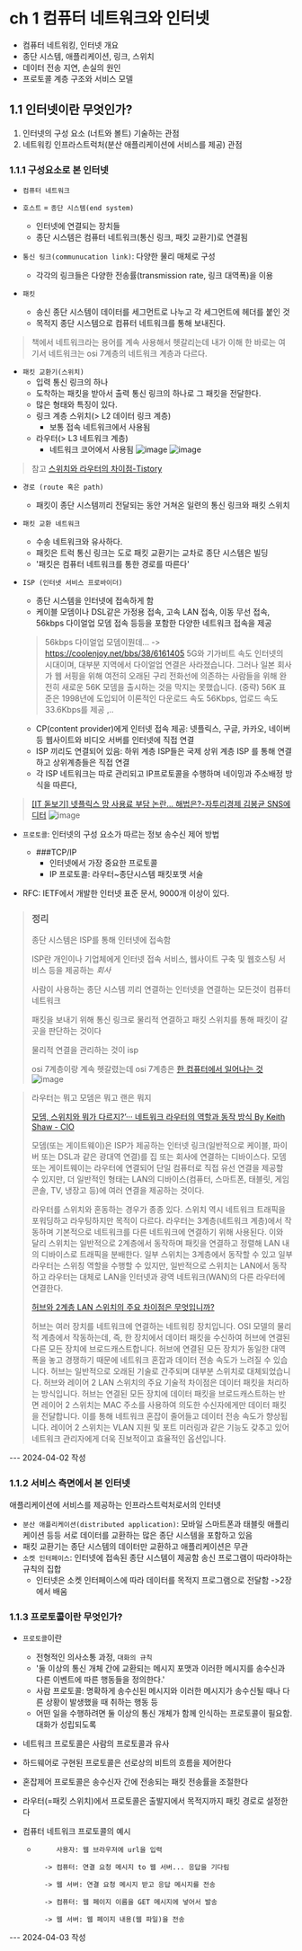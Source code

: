 # ch 1 컴퓨터 네트워크와 인터넷

- 컴퓨터 네트워킹, 인터넷 개요
- 종단 시스템, 애플리케이션, 링크, 스위치
- 데이터 전송 지연, 손실의 원인
- 프로토콜 계층 구조와 서비스 모델
  
## 1.1 인터넷이란 무엇인가?

1. 인터넷의 구성 요소 (너트와 볼트) 기술하는 관점
2. 네트워킹 인프라스트럭처(분산 애플리케이션에 서비스를 제공) 관점

### 1.1.1 구성요소로 본 인터넷

- `컴퓨터 네트워크`
- `호스트` = `종단 시스템(end system)`
  - 인터넷에 연결되는 장치들
  - 종단 시스템은 컴퓨터 네트워크(통신 링크, 패킷 교환기)로 연결됨 

- `통신 링크(communucation link)`: 다양한 물리 매체로 구성
  - 각각의 링크들은 다양한 전송률(transmission rate, 링크 대역폭)을 이용

- `패킷`
  - 송신 종단 시스템이 데이터를 세그먼트로 나누고 각 세그먼트에 헤더를 붙인 것
  - 목적지 종단 시스템으로 컴퓨터 네트워크를 통해 보내진다.
> 책에서 네트워크라는 용어를 계속 사용해서 헷갈리는데 내가 이해 한 바로는 여기서 네트워크는 osi 7계층의 네트워크 계층과 다르다.

-  `패킷 교환기(스위치)`
   - 입력 통신 링크의 하나
   - 도착하는 패킷을 받아서 출력 통신 링크의 하나로 그 패킷을 전달한다.
   - 많은 형태와 특징이 있다. 
   -  링크 계층 스위치(> L2 데이터 링크 계층)
      - 보통 접속 네트워크에서 사용됨
   -  라우터(> L3 네트워크 계층)
      - 네트워크 코어에서 사용됨
     ![image](https://github.com/user-attachments/assets/bf19a3e0-ddb0-4af5-82df-4e54dd3e8b5d)
![image](https://github.com/user-attachments/assets/138f5223-bad9-454f-ac02-c4e5c803e8a3)

> 참고 [스위치와 라우터의 차이점-Tistory](https://haegomm.tistory.com/entry/%EB%A7%81%ED%81%AC-%EA%B3%84%EC%B8%B53-Switch-Switch%EC%99%80-Router-%EC%B0%A8%EC%9D%B4%EC%A0%90)

- `경로 (route 혹은 path)`
  - 패킷이 종단 시스템끼리 전달되는 동안 거쳐온 일련의 통신 링크와 패킷 스위치
 
- `패킷 교환 네트워크`
  - 수송 네트워크와 유사하다.
  - 패킷은 트럭 통신 링크는 도로 패킷 교환기는 교차로 종단 시스템은 빌딩
  - '패킷은 컴퓨터 네트워크를 통한 경로를 따른다'

- `ISP (인터넷 서비스 프로바이더)`
  - 종단 시스템을 인터넷에 접속하게 함
  - 케이블 모뎀이나 DSL같은 가정용 접속, 고속 LAN 접속, 이동 무선 접속, 56kbps 다이얼업 모뎀 접속 등등을 포함한 다양한 네트워크 접속을 제공
  >  56kbps 다이얼업 모뎀이뭔데... -> https://coolenjoy.net/bbs/38/6161405 5G와 기가비트 속도 인터넷의 시대이며, 대부분 지역에서 다이얼업 연결은 사라졌습니다. 그러나 일본 회사가 웹 서핑을 위해 여전히 오래된 구리 전화선에 의존하는 사람들을 위해 완전히 새로운 56K 모뎀을 출시하는 것을 막지는 못했습니다. (중략) 56K 표준은 1998년에 도입되어 이론적인 다운로드 속도 56Kbps, 업로드 속도 33.6Kbps를 제공 ,..
  - CP(content provider)에게 인터넷 접속 제공: 넷플릭스, 구글, 카카오, 네이버 등 웹사이트와 비디오 서버를 인터넷에 직접 연결
  - ISP 끼리도 연결되어 있음: 하위 계층 ISP들은 국제 상위 계층 ISP 를 통해 연결하고 상위계층들은 직접 연결
  - 각 ISP 네트워크는 따로 관리되고 IP프로토콜을 수행하며 네이밍과 주소배정 방식을 따른다,
 
> [[IT 돋보기] 넷플릭스 망 사용료 부담 논란... 해법은?-자투리경제 김봉균 SNS에디터](https://www.jaturi.kr/news/articleView.html?idxno=5405)
> ![image](https://github.com/user-attachments/assets/23564a5c-87ef-411d-a86e-2234ca715d25)


- `프로토콜`: 인터넷의 구성 요소가 따르는 정보 송수신 제어 방법
  - ###TCP/IP
    - 인터넷에서 가장 중요한 프로토콜
    - IP 프로토콜: 라우터~종단시스템 패킷포맷 서술
   
- RFC: IETF에서 개발한 인터넷 표준 문서, 9000개 이상이 있다.

> ### 정리
> 
> 종단 시스템은 ISP를 통해 인터넷에 접속함
> 
> ISP란 개인이나 기업체에게 인터넷 접속 서비스, 웹사이트 구축 및 웹호스팅 서비스 등을 제공하는 *회사*
> 
> 사람이 사용하는 종단 시스템 끼리 연결하는 인터넷을 연결하는 모든것이 컴퓨터 네트워크
> 
> 패킷을 보내기 위해 통신 링크로 물리적 연결하고 패킷 스위치를 통해 패킷이 갈 곳을 판단하는 것이다
> 
> 물리적 연결을 관리하는 것이 isp
> 
> osi 7계층이랑 계속 헷갈렸는데 osi 7계층은 [한 컴퓨터에서 일어나는 것](https://jofestudio.tistory.com/47)
![image](https://github.com/user-attachments/assets/7df69055-22c9-4e24-9761-89536167717e)

> 라우터는 뭐고 모뎀은 뭐고 랜은 뭐지
> 
> [모뎀, 스위치와 뭐가 다르지?’··· 네트워크 라우터의 역할과 동작 방식 By Keith Shaw - CIO](https://www.cio.com/article/3519645/%EB%AA%A8%EB%8E%80-%EC%8A%A4%EC%9C%84%EC%B9%98%EC%99%80-%EB%AD%90%EA%B0%80-%EB%8B%A4%EB%A5%B4%EC%A7%80%C2%B7%C2%B7%C2%B7-%EB%84%A4%ED%8A%B8%EC%9B%8C%ED%81%AC-%EB%9D%BC%EC%9A%B0%ED%84%B0%EC%9D%98.html)
> 
>모뎀(또는 게이트웨이)은 ISP가 제공하는 인터넷 링크(일반적으로 케이블, 파이버 또는 DSL과 같은 광대역 연결)를 집 또는 회사에 연결하는 디바이스다. 모뎀 또는 게이트웨이는 라우터에 연결되어 단일 컴퓨터로 직접 유선 연결을 제공할 수 있지만, 더 일반적인 형태는 LAN의 디바이스(컴퓨터, 스마트폰, 태블릿, 게임 콘솔, TV, 냉장고 등)에 여러 연결을 제공하는 것이다. 
> 
> 라우터를 스위치와 혼동하는 경우가 종종 있다. 스위치 역시 네트워크 트래픽을 포워딩하고 라우팅하지만 목적이 다르다. 라우터는 3계층(네트워크 계층)에서 작동하며 기본적으로 네트워크를 다른 네트워크에 연결하기 위해 사용된다. 이와 달리 스위치는 일반적으로 2계층에서 동작하며 패킷을 연결하고 정렬해 LAN 내의 디바이스로 트래픽을 분배한다. 일부 스위치는 3계층에서 동작할 수 있고 일부 라우터는 스위칭 역할을 수행할 수 있지만, 일반적으로 스위치는 LAN에서 동작하고 라우터는 대체로 LAN을 인터넷과 광역 네트워크(WAN)의 다른 라우터에 연결한다.
> 
> [허브와 2계층 LAN 스위치의 주요 차이점은 무엇입니까?](https://howevision.com/ko/what-is-the-significant-difference-between-a-hub-and-a-layer-2-lan-switch/)
> 
> 허브는 여러 장치를 네트워크에 연결하는 네트워킹 장치입니다. OSI 모델의 물리적 계층에서 작동하는데, 즉, 한 장치에서 데이터 패킷을 수신하여 허브에 연결된 다른 모든 장치에 브로드캐스트합니다. 허브에 연결된 모든 장치가 동일한 대역폭을 놓고 경쟁하기 때문에 네트워크 혼잡과 데이터 전송 속도가 느려질 수 있습니다. 허브는 일반적으로 오래된 기술로 간주되며 대부분 스위치로 대체되었습니다.
> 허브와 레이어 2 LAN 스위치의 주요 기술적 차이점은 데이터 패킷을 처리하는 방식입니다. 허브는 연결된 모든 장치에 데이터 패킷을 브로드캐스트하는 반면 레이어 2 스위치는 MAC 주소를 사용하여 의도한 수신자에게만 데이터 패킷을 전달합니다. 이를 통해 네트워크 혼잡이 줄어들고 데이터 전송 속도가 향상됩니다. 레이어 2 스위치는 VLAN 지원 및 포트 미러링과 같은 기능도 갖추고 있어 네트워크 관리자에게 더욱 진보적이고 효율적인 옵션입니다.
 
--- 2024-04-02 작성

### 1.1.2 서비스 측면에서 본 인터넷

애플리케이션에 서비스를 제공하는 인프라스트럭처로서의 인터넷

- `분산 애플리케이션(distributed application)`: 모바일 스마트폰과 태블릿 애플리케이션 등등 서로 데이터를 교환하는 많은 종단 시스템을 포함하고 있음
- 패킷 교환기는 종단 시스템의 데이터만 교환하고 애플리케이션은 무관
- `소켓 인터페이스`: 인터넷에 접속된 종단 시스템이 제공함 송신 프로그램이 따라야하는 규칙의 집합
	- 인터넷은 소켓 인터페이스에 따라 데이터를 목적지 프로그램으로 전달함 ->2장에서 배움

### 1.1.3 프로토콜이란 무엇인가?

- `프로토콜`이란
	- 전형적인 의사소통 과정, `대화의 규칙`
 	- '둘 이상의 통신 개체 간에 교환되는 메시지 포맷과 이러한 메시지를 송수신과 다른 이벤트에 따른 행동들을 정의한다.'
   	- 사람 프로토콜: 명확하게 송수신된 메시지와 이러한 메시지가 송수신될 때나 다른 상황이 발생했을 때 취하는 행동 등
   	- 어떤 일을 수행하려면 둘 이상의 통신 개체가 함께 인식하는 프로토콜이 필요함. 대화가 성립되도록
- 네트워크 프로토콜은 사람의 프로토콜과 유사
- 하드웨어로 구현된 프로토콜은 선로상의 비트의 흐름을 제어한다
- 혼잡제어 프로토콜은 송수신자 간에 전송되는 패킷 전송률을 조절한다
- 라우터(=패킷 스위치)에서 프로토콜은 출발지에서 목적지까지 패킷 경로로 설정한다

 - 컴퓨터 네트워크 프로토콜의 예시
 	- ```
 		   사용자: 웹 브라우저에 url을 입력
  		
		-> 컴퓨터: 연결 요청 메시지 to 웹 서버... 응답을 기다림
   		
		-> 웹 서버: 연결 요청 메시지 받고 응답 메시지를 전송
   		
		-> 컴퓨터: 웹 페이지 이름을 GET 메시지에 넣어서 발송
   		
  		-> 웹 서버: 웹 페이지 내용(웹 파일)을 전송	
--- 2024-04-03 작성
